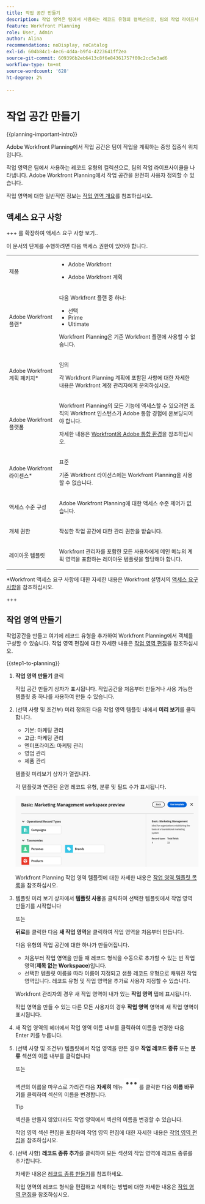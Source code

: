 ```yaml
---
title: 작업 공간 만들기
description: 작업 영역은 팀에서 사용하는 레코드 유형의 컬렉션으로, 팀의 작업 라이프사이클을 나타냅니다. Adobe Workfront Planning에서 작업 공간을 완전히 사용자 정의할 수 있습니다. 레코드 유형은 작업 영역의 섹션별로 구성됩니다.
feature: Workfront Planning
role: User, Admin
author: Alina
recommendations: noDisplay, noCatalog
exl-id: 604b84c1-4ec6-4d4a-b9f4-4223641ff2ea
source-git-commit: 609396b2eb6413c8f6e84361757f00c2cc5e3ad6
workflow-type: tm+mt
source-wordcount: '628'
ht-degree: 2%

---
```


<!--udpate the metadata with real information when making this avilable in TOC and in the left nav-->

# 작업 공간 만들기

{{planning-important-intro}}

Adobe Workfront Planning에서 작업 공간은 팀이 작업을 계획하는 중앙 집중식 위치입니다.

작업 영역은 팀에서 사용하는 레코드 유형의 컬렉션으로, 팀의 작업 라이프사이클을 나타냅니다. Adobe Workfront Planning에서 작업 공간을 완전히 사용자 정의할 수 있습니다.

작업 영역에 대한 일반적인 정보는 [작업 영역 개요](/help/quicksilver/planning/architecture/workspaces-overview.md)를 참조하십시오.

## 액세스 요구 사항

+++ 를 확장하여 액세스 요구 사항 보기..

이 문서의 단계를 수행하려면 다음 액세스 권한이 있어야 합니다.

<table style="table-layout:auto"> 
<col> 
</col> 
<col> 
</col> 
<tbody> 
    <tr> 
<tr> 
<td> 
   <p> 제품</p> </td> 
   <td> 
   <ul><li><p> Adobe Workfront</p></li> 
   <li><p> Adobe Workfront 계획<p></li></ul></td> 
  </tr>   
<tr> 
   <td role="rowheader"><p>Adobe Workfront 플랜*</p></td> 
   <td> 
<p>다음 Workfront 플랜 중 하나:</p> 
<ul><li>선택</li> 
<li>Prime</li> 
<li>Ultimate</li></ul> 
<p>Workfront Planning은 기존 Workfront 플랜에 사용할 수 없습니다.</p> 
   </td> 
<tr> 
   <td role="rowheader"><p>Adobe Workfront 계획 패키지*</p></td> 
   <td> 
<p>임의 </p> 
<p>각 Workfront Planning 계획에 포함된 사항에 대한 자세한 내용은 Workfront 계정 관리자에게 문의하십시오. </p> 
   </td> 
 <tr> 
   <td role="rowheader"><p>Adobe Workfront 플랫폼</p></td> 
   <td> 
<p>Workfront Planning의 모든 기능에 액세스할 수 있으려면 조직의 Workfront 인스턴스가 Adobe 통합 경험에 온보딩되어야 합니다.</p> 
<p>자세한 내용은 <a href="/help/quicksilver/workfront-basics/navigate-workfront/workfront-navigation/adobe-unified-experience.md">Workfront용 Adobe 통합 환경</a>을 참조하십시오. </p> 
   </td> 
   </tr> 
  </tr> 
  <tr> 
   <td role="rowheader"><p>Adobe Workfront 라이센스*</p></td> 
   <td><p> 표준 </p>
   <p>기존 Workfront 라이선스에는 Workfront Planning을 사용할 수 없습니다.</p> 
  </td> 
  </tr> 
  <tr> 
   <td role="rowheader"><p>액세스 수준 구성</p></td> 
   <td> <p>Adobe Workfront Planning에 대한 액세스 수준 제어가 없습니다.</p>   
</td> 
  </tr> 
<tr> 
   <td role="rowheader"><p>개체 권한</p></td> 
   <td>   <p>작성한 작업 공간에 대한 관리 권한을 받습니다. </p> </td> 
  </tr> 
<tr> 
   <td role="rowheader"><p>레이아웃 템플릿</p></td> 
   <td> <p>Workfront 관리자를 포함한 모든 사용자에게 메인 메뉴의 계획 영역을 포함하는 레이아웃 템플릿을 할당해야 합니다. </p> </td> 
  </tr> 
</tbody> 
</table>

*Workfront 액세스 요구 사항에 대한 자세한 내용은 Workfront 설명서의 [액세스 요구 사항](/help/quicksilver/administration-and-setup/add-users/access-levels-and-object-permissions/access-level-requirements-in-documentation.md)을 참조하십시오.

+++

<!---
OLD:

<table style="table-layout:auto">
 <col>
 </col>
 <col>
 </col>
 <tbody>
    <tr>
<tr>
<td>
   <p> Product</p> </td>
   <td>
   <p> Adobe Workfront</p> </td>
  </tr>  
 <td role="rowheader"><p>Adobe Workfront agreement</p></td>
   <td>
<p>Your organization must be enrolled in the early access stage for Workfront Planning </p>
   </td>
  </tr>
  <tr>
   <td role="rowheader"><p>Adobe Workfront plan</p></td>
   <td>
<p>Any</p>
   </td>
  </tr>
  <tr>
   <td role="rowheader"><p>Adobe Workfront license*</p></td>
   <td>
   <p>New: Standard</p>
   Or
   <p>Current: Plan</p> 
  </td>
  </tr>
  
  <tr>
   <td role="rowheader"><p>Access level configuration</p></td>
   <td> <p>There are no access level controls for Adobe Workfront Planning</p>
</td>
  </tr>

<tr>
   <td role="rowheader"><p>Permissions</p></td>
   <td> <p>You receive Manage permissions to the workspaces you create. </p>  
</td>
  </tr>

<tr>
   <td role="rowheader"><p>Layout template</p></td>
   <td> <p>You must add the Planning area to your layout template. For information, see <a href="/help/quicksilver/planning/access/access-overview.md">Access overview</a>. </p>  
</td>
  </tr>

 </tbody>
</table>

For more information about access requirements, see [Access requirements in Workfront documentation](/help/quicksilver/administration-and-setup/add-users/access-levels-and-object-permissions/access-level-requirements-in-documentation.md). 
-->

## 작업 영역 만들기

작업공간을 만들고 여기에 레코드 유형을 추가하여 Workfront Planning에서 객체를 구성할 수 있습니다. 작업 영역 편집에 대한 자세한 내용은 [작업 영역 편집](/help/quicksilver/planning/architecture/edit-workspaces.md)을 참조하십시오.

{{step1-to-planning}}

1. **작업 영역 만들기** 클릭

   작업 공간 만들기 상자가 표시됩니다. 작업공간을 처음부터 만들거나 사용 가능한 템플릿 중 하나를 사용하여 만들 수 있습니다.

1. (선택 사항 및 조건부) 미리 정의된 다음 작업 영역 템플릿 내에서 **미리 보기**&#x200B;를 클릭합니다.

   * 기본: 마케팅 관리
   * 고급: 마케팅 관리
   * 엔터프라이즈: 마케팅 관리
   * 영업 관리
   * 제품 관리

   템플릿 미리보기 상자가 열립니다.

   각 템플릿과 연관된 운영 레코드 유형, 분류 및 필드 수가 표시됩니다.

   ![작업 영역 템플릿 미리 보기](assets/previewing-a-workspace-template.png)

   Workfront Planning 작업 영역 템플릿에 대한 자세한 내용은 [작업 영역 템플릿 목록](/help/quicksilver/planning/architecture/workspace-templates.md)을 참조하십시오.

1. 템플릿 미리 보기 상자에서 **템플릿 사용**&#x200B;을 클릭하여 선택한 템플릿에서 작업 영역 만들기를 시작합니다

   또는

   **뒤로**&#x200B;를 클릭한 다음 **새 작업 영역**&#x200B;을 클릭하여 작업 영역을 처음부터 만듭니다.

   다음 유형의 작업 공간에 대한 하나가 만들어집니다.

   * 처음부터 작업 영역을 만들 때 레코드 형식을 수동으로 추가할 수 있는 빈 작업 영역(**제목 없는 Workspace**)입니다.
   * 선택한 템플릿 이름을 따라 이름이 지정되고 샘플 레코드 유형으로 채워진 작업 영역입니다. 레코드 유형 및 작업 영역을 추가로 사용자 지정할 수 있습니다.

   Workfront 관리자의 경우 새 작업 영역이 내가 있는 **작업 영역** 탭에 표시됩니다.

   작업 영역을 만들 수 있는 다른 모든 사용자의 경우 **작업 영역** 영역에 새 작업 영역이 표시됩니다.

1. 새 작업 영역의 헤더에서 작업 영역 이름 내부를 클릭하여 이름을 변경한 다음 Enter 키를 누릅니다.

1. (선택 사항 및 조건부) 템플릿에서 작업 영역을 만든 경우 **작업 레코드 종류** 또는 **분류** 섹션의 이름 내부를 클릭합니다

   또는

   섹션의 이름을 마우스로 가리킨 다음 **자세히** 메뉴 ![추가 메뉴](assets/more-menu.png)를 클릭한 다음 **이름 바꾸기**&#x200B;를 클릭하여 섹션의 이름을 변경합니다.

   >[!TIP]
   >
   >섹션을 만들지 않았더라도 작업 영역에서 섹션의 이름을 변경할 수 있습니다.

   작업 영역 섹션 편집을 포함하여 작업 영역 편집에 대한 자세한 내용은 [작업 영역 편집](/help/quicksilver/planning/architecture/edit-workspaces.md)을 참조하십시오.

1. (선택 사항) **레코드 종류 추가**&#x200B;를 클릭하여 모든 섹션의 작업 영역에 레코드 종류를 추가합니다.

   자세한 내용은 [레코드 종류 만들기](/help/quicksilver/planning/architecture/create-record-types.md)를 참조하세요.

   작업 영역의 레코드 형식을 편집하고 삭제하는 방법에 대한 자세한 내용은 [작업 영역 편집](/help/quicksilver/planning/architecture/edit-workspaces.md)을 참조하십시오.


